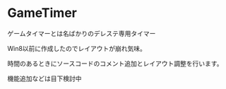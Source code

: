 # GameTimer
ゲームタイマーとは名ばかりのデレステ専用タイマー

Win8以前に作成したのでレイアウトが崩れ気味。

時間のあるときにソースコードのコメント追加とレイアウト調整を行います。

機能追加などは目下検討中
